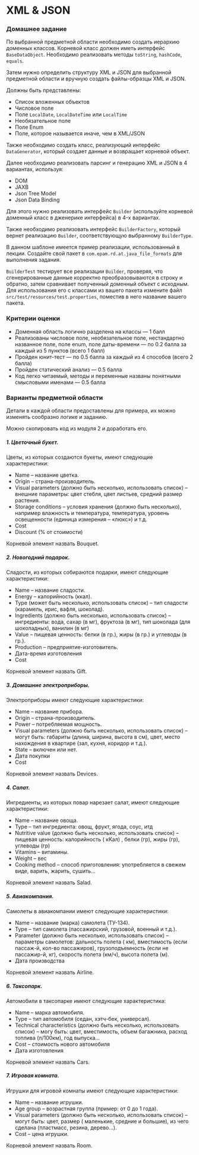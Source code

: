 # XML & JSON

### Домашнее задание

По выбранной предметной области необходимо создать иерархию доменных классов. Корневой класс должен
иметь интерфейс `BaseDataObject`. Необходимо реализовать методы `toString`, `hashCode`, `equals`.

Затем нужно определить структуру XML и JSON для выбранной предметной области и вручную создать
файлы-образцы XML и JSON.

Должны быть представлены:

- Список вложенных объектов
- Числовое поле
- Поле `LocalDate`, `LocalDateTime` или `LocalTime`
- Необязательное поле
- Поле Enum
- Поле, которое называется иначе, чем в XML/JSON

Также необходимо создать класс, реализующий интерфейс `DataGenerator`, который создает данные и
возвращает корневой объект.

Далее необходимо реализовать парсинг и генерацию XML и JSON в 4 вариантах, используя:

- DOM
- JAXB
- Json Tree Model
- Json Data Binding

Для этого нужно реализовать интерфейс `Builder` (используйте корневой доменный класс в дженерике
интерфейса) в 4-x вариантах.

Также необходимо реализовать интерфейс `BuilderFactory`, который вернет реализацию `Builder`,
соответствующую выбранному `BuilderType`.

В данном шаблоне имеется пример реализации, использованный в лекции. Создайте свой пакет
в `com.epam.rd.at.java_file_formats` для выполнения задания.

`BuilderTest` тестирует все реализации `Builder`, проверяя, что сгенерированные данные корректно
преобразовываются в строку и обратно, затем сравнивает полученный доменный объект с исходным. Для
использования его с классами из вашего пакета измените файл `src/test/resources/test.properties`,
поместив в него название вашего пакета.

### Критерии оценки

- Доменная область логично разделена на классы — 1 балл
- Реализованы числовое поле, необязательное поле, нестандартно названное поле, поле enum, поле
  даты-времени — по 0.2 балла за каждый из 5 пунктов (всего 1 балл)
- Пройден юнит-тест — по 0.5 балла за каждый из 4 способов (всего 2 балла)
- Пройден статический анализ — 0.5 балла
- Код легко читаемый, методы и переменные названы понятными смысловыми именами — 0.5 балла

### Варианты предметной области

Детали в каждой области предоставлены для примера, их можно изменять сообразно логике и заданию.

Можно скопировать код из модуля 2 и доработать его.

##### 1. Цветочный букет.

Цветы, из которых создаются букеты, имеют следующие характеристики:

- Name – название цветка.
- Origin – страна-производитель.
- Visual parameters (должно быть несколько, использовать список) – внешние параметры: цвет стебля,
  цвет листьев, средний размер растения.
- Storage conditions – условия хранения (должно быть несколько), например влажность и температура,
  температура, уровень освещенности (единица измерения – «люкс») и т.д.
- Cost
- Discount (% от стоимости)

Корневой элемент назвать Bouquet.

##### 2. Новогодний подарок.

Сладости, из которых собираются подарки, имеют следующие характеристики:

- Name – название сладости.
- Energy – калорийность (ккал).
- Type (может быть несколько, использовать список) – тип сладости (карамель, ирис, вафля, шоколад).
- Ingredients (должно быть несколько, использовать список) – ингредиенты: вода, сахар (в мг),
  фруктоза (в мг), тип шоколада (для шоколадных), ванилин (в мг)
- Value – пищевая ценность: белки (в гр.), жиры (в гр.) и углеводы (в гр.).
- Production – предприятие-изготовитель.
- Дата-время изготовления
- Cost

Корневой элемент назвать Gift.

##### 3. Домашние электроприборы.

Электроприборы имеют следующие характеристики:

- Name – название прибора.
- Origin – страна-производитель.
- Power – потребляемая мощность.
- Visual parameters (должно быть несколько, использовать список) – могут быть: габариты (длина,
  ширина, высота в см), цвет, место нахождения в квартире (зал, кухня, коридор и т.д.).
- State – включен или нет.
- Дата покупки
- Cost

Корневой элемент назвать Devices.

##### 4. Салат.

Ингредиенты, из которых повар нарезает салат, имеют следующие характеристики:

- Name – название овоща.
- Type – тип ингредиента: овощ, фрукт, ягода, соус, итд
- Nutritive value (должно быть несколько, использовать список) – пищевая ценность: калорийность (
  кКал)
  , белки (гр), жиры (гр), углеводы (гр)
- Vitamins – витамины.
- Weight – вес
- Cooking method – способ приготовления: употребляется в свежем виде, варить, жарить, сушить…

Корневой элемент назвать Salad.

##### 5. Авиакомпания.

Самолеты в авиакомпании имеют следующие характеристики:

- Name – название (марка) самолета (ТУ-134).
- Type – тип самолета (пассажирский, грузовой, военный и т.д.).
- Parameter (должно быть несколько, использовать список) – параметры самолетов: дальность полета (
  км), вместимость (если пассаж-й, кол-во пассажиров), грузоподъемность (если не пассажир-й, кг),
  скорость полета (км/ч), высота полета (м).
- Дата производства

Корневой элемент назвать Airline.

##### 6. Таксопарк.

Автомобили в таксопарке имеют следующие характеристика:

- Name – марка автомобиля.
- Type – тип автомобиля (седан, хэтч-бек, универсал).
- Technical characteristics (должно быть несколько, использовать список) – могу быть: цвет,
  вместимость, объем багажника, расход топлива (л/100км), год выпуска…
- Cost – стоимость нового автомобиля
- Дата изготовления

Корневой элемент назвать Cars.

##### 7. Игровая комната.

Игрушки для игровой комнаты имеют следующие характеристики:

- Name – название игрушки.
- Age group – возрастная группа (пример: от 0 до 1 года).
- Visual parameters (должно быть несколько, использовать список) – могут быть: цвет, размер (
  маленькие, средние и большие), из чего сделана (пластмасс, резина, дерево…).
- Cost – цена игрушки.

Корневой элемент назвать Room. 